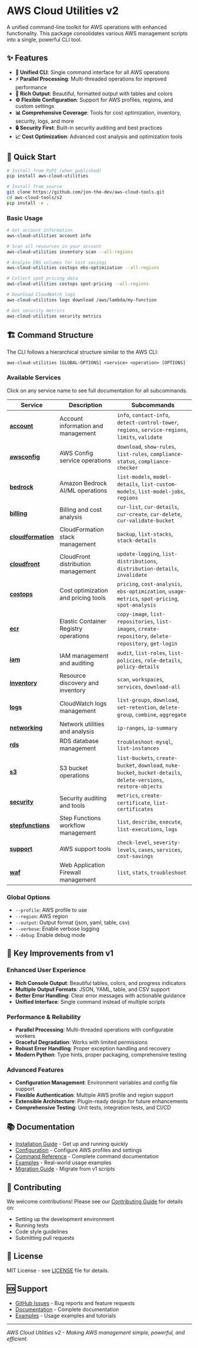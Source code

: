 # AWS Cloud Utilities v2

A unified command-line toolkit for AWS operations with enhanced functionality. This package consolidates various AWS management scripts into a single, powerful CLI tool.

## ✨ Features

- **🎯 Unified CLI**: Single command interface for all AWS operations
- **⚡ Parallel Processing**: Multi-threaded operations for improved performance  
- **🎨 Rich Output**: Beautiful, formatted output with tables and colors
- **⚙️ Flexible Configuration**: Support for AWS profiles, regions, and custom settings
- **📊 Comprehensive Coverage**: Tools for cost optimization, inventory, security, logs, and more
- **🔒 Security First**: Built-in security auditing and best practices
- **📈 Cost Optimization**: Advanced cost analysis and optimization tools

## 🚀 Quick Start

```bash
# Install from PyPI (when published)
pip install aws-cloud-utilities

# Install from source
git clone https://github.com/jon-the-dev/aws-cloud-tools.git
cd aws-cloud-tools/v2
pip install -e .
```

### Basic Usage

```bash
# Get account information
aws-cloud-utilities account info

# Scan all resources in your account
aws-cloud-utilities inventory scan --all-regions

# Analyze EBS volumes for cost savings
aws-cloud-utilities costops ebs-optimization --all-regions

# Collect spot pricing data
aws-cloud-utilities costops spot-pricing --all-regions

# Download CloudWatch logs
aws-cloud-utilities logs download /aws/lambda/my-function

# Get security metrics
aws-cloud-utilities security metrics
```

## 🏗️ Command Structure

The CLI follows a hierarchical structure similar to the AWS CLI:

```
aws-cloud-utilities [GLOBAL-OPTIONS] <service> <operation> [OPTIONS]
```

### Available Services

Click on any service name to see full documentation for all subcommands.

| Service | Description | Subcommands |
|---------|-------------|-------------|
| [**account**](commands/account.md) | Account information and management | `info`, `contact-info`, `detect-control-tower`, `regions`, `service-regions`, `limits`, `validate` |
| [**awsconfig**](commands/awsconfig.md) | AWS Config service operations | `download`, `show-rules`, `list-rules`, `compliance-status`, `compliance-checker` |
| [**bedrock**](commands/bedrock.md) | Amazon Bedrock AI/ML operations | `list-models`, `model-details`, `list-custom-models`, `list-model-jobs`, `regions` |
| [**billing**](commands/billing.md) | Billing and cost analysis | `cur-list`, `cur-details`, `cur-create`, `cur-delete`, `cur-validate-bucket` |
| [**cloudformation**](commands/cloudformation.md) | CloudFormation stack management | `backup`, `list-stacks`, `stack-details` |
| [**cloudfront**](commands/cloudfront.md) | CloudFront distribution management | `update-logging`, `list-distributions`, `distribution-details`, `invalidate` |
| [**costops**](commands/costops.md) | Cost optimization and pricing tools | `pricing`, `cost-analysis`, `ebs-optimization`, `usage-metrics`, `spot-pricing`, `spot-analysis` |
| [**ecr**](commands/ecr.md) | Elastic Container Registry operations | `copy-image`, `list-repositories`, `list-images`, `create-repository`, `delete-repository`, `get-login` |
| [**iam**](commands/iam.md) | IAM management and auditing | `audit`, `list-roles`, `list-policies`, `role-details`, `policy-details` |
| [**inventory**](commands/inventory.md) | Resource discovery and inventory | `scan`, `workspaces`, `services`, `download-all` |
| [**logs**](commands/logs.md) | CloudWatch logs management | `list-groups`, `download`, `set-retention`, `delete-group`, `combine`, `aggregate` |
| [**networking**](commands/networking.md) | Network utilities and analysis | `ip-ranges`, `ip-summary` |
| [**rds**](commands/rds.md) | RDS database management | `troubleshoot-mysql`, `list-instances` |
| [**s3**](commands/s3.md) | S3 bucket operations | `list-buckets`, `create-bucket`, `download`, `nuke-bucket`, `bucket-details`, `delete-versions`, `restore-objects` |
| [**security**](commands/security.md) | Security auditing and tools | `metrics`, `create-certificate`, `list-certificates` |
| [**stepfunctions**](commands/stepfunctions.md) | Step Functions workflow management | `list`, `describe`, `execute`, `list-executions`, `logs` |
| [**support**](commands/support.md) | AWS support tools | `check-level`, `severity-levels`, `cases`, `services`, `cost-savings` |
| [**waf**](commands/waf.md) | Web Application Firewall management | `list`, `stats`, `troubleshoot` |

### Global Options

- `--profile`: AWS profile to use
- `--region`: AWS region
- `--output`: Output format (json, yaml, table, csv)
- `--verbose`: Enable verbose logging
- `--debug`: Enable debug mode

## 🎯 Key Improvements from v1

### Enhanced User Experience
- **Rich Console Output**: Beautiful tables, colors, and progress indicators
- **Multiple Output Formats**: JSON, YAML, table, and CSV support
- **Better Error Handling**: Clear error messages with actionable guidance
- **Unified Interface**: Single command instead of multiple scripts

### Performance & Reliability
- **Parallel Processing**: Multi-threaded operations with configurable workers
- **Graceful Degradation**: Works with limited permissions
- **Robust Error Handling**: Proper exception handling and recovery
- **Modern Python**: Type hints, proper packaging, comprehensive testing

### Advanced Features
- **Configuration Management**: Environment variables and config file support
- **Flexible Authentication**: Multiple AWS profile and region support
- **Extensible Architecture**: Plugin-ready design for future enhancements
- **Comprehensive Testing**: Unit tests, integration tests, and CI/CD

## 📚 Documentation

- [Installation Guide](getting-started/installation.md) - Get up and running quickly
- [Configuration](getting-started/configuration.md) - Configure AWS profiles and settings
- [Command Reference](commands/index.md) - Complete command documentation
- [Examples](examples/common-use-cases.md) - Real-world usage examples
- [Migration Guide](getting-started/migration.md) - Migrate from v1 scripts

## 🤝 Contributing

We welcome contributions! Please see our [Contributing Guide](development/contributing.md) for details on:

- Setting up the development environment
- Running tests
- Code style guidelines
- Submitting pull requests

## 📄 License

MIT License - see [LICENSE](https://github.com/jon-the-dev/aws-cloud-tools/blob/main/LICENSE) file for details.

## 🆘 Support

- [GitHub Issues](https://github.com/jon-the-dev/aws-cloud-tools/issues) - Bug reports and feature requests
- [Documentation](https://jon-the-dev.github.io/aws-cloud-tools/) - Complete documentation
- [Examples](examples/common-use-cases.md) - Usage examples and tutorials

---

*AWS Cloud Utilities v2 - Making AWS management simple, powerful, and efficient.*

